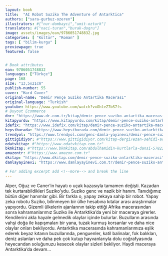 ```yaml
---
layout: book
title:  "AI Robot Suziko The Adventure of Antarktica"
authors: ["sara-gurbuz-ozeren"]
illustrators: #["nur-dombayci","umit-ozturk"]
translators: #["naci-turan","burak-dogru"]
image: assets/images/ean/9786051748832.jpg
categories: [ "Kültür", "Roman" ]
tags: [ "bilim-kurgu" ]
previewpage: true
featured: false


# Book attributes
ean: 9786051748832
languages: ["Türkçe"]
page: 168
size: "13,5x21cm"
publish-number: 55
cover: "Hard Cover"
original-name: "Demir Pençe Suziko Antartika Macerası"
original-language: "Turkish"
youtube: https://www.youtube.com/watch?v=GhleZ7bS7fs
# Buyout Ecommerce
dnr: "https://www.dr.com.tr/kitap/demir-pence-suziko-antartika-macerasi/cocuk-ve-genclik/genclik-10-yas/roman-oyku/urunno=0001867716001"
kitapyurdu: "https://www.kitapyurdu.com/kitap/demir-pence-suziko-antarktika-macerasi/536274.html&filter_name=Demir+Pen%C3%A7e+Suziko"
idefix: "https://www.idefix.com/kitap/demir-pence-suziko-antartika-macerasi/cocuk-ve-genclik/genclik-10-yas/roman-oyku/urunno=0001867716001"
hepsiburada: "https://www.hepsiburada.com/demir-pence-suziko-antarktika-macerasi-sara-gurbuz-ozeren-p-HBV00000P75KC"
trendyol: "https://www.trendyol.com/genc-damla-yayinevi/demir-pence-suziko-antarktika-macerasi-p-37215195"
gittigidiyor: #"https://www.gittigidiyor.com/kitap-dergi/ezan-sehidi-adnan-menderes_pdp_732728793"
odatvkitap: #"https://www.odatvkitap.com.tr"
bkmkitap: #"https://www.bkmkitap.com/abdulhamidin-kurtlarla-dansi-578226"
amazontr: #"https://www.amazon.com.tr"
dkitap: "https://www.dkitap.com/demir-pence-suziko-antarktika-macerasi"
damlayayinevi: "https://www.damlayayinevi.com.tr/demir-pence-suziko-antarktika-macerasi"

# For adding excerpt add <!--more--> and break the line
---
```

Alper, Oğuz ve Caner’in hayatı o uçak kazasıyla tamamen değişti.
Kazadan tek kurtarabildikleri Suziko’ydu.
Suziko genc ve nazik bir hanım. Tanıdığımız bütün diğer hanımlar
gibi.
Bir farkla o, yapay zekaya sahip bir robot. Yapay zeka robotu
Suziko, bilinmeyen bir ülke hesabına kıtalar arası araştırmalar yapıyordu.
Gizemli ülkelerin ajanlarının takip ettiği Afrika macerasından
sonra kahramanlarımız Suziko ile Antarktika’da yeni bir maceraya
girerler. Kendilerini akla hayale gelmedik olaylar içinde bulurlar.
Buzulların arasında vahşi doğa ile kapışmaları bir yana, tuzak
kurmuş korsanlar ve daha nice olaylar onları bekliyordu.
Antarktika macerasında kahramanlarımıza eşlik ederek beyaz kıtanın
buzullarında, penguenler, katil balinalar, fok balıkları, deniz
aslanları ve daha pek çok kutup hayvanlarıyla dolu coğrafyasında
heyecandan soluğunuzu kesecek olaylar sizleri bekliyor.
Haydi maceraya Antarktika’da devam...
<!--more--> 
